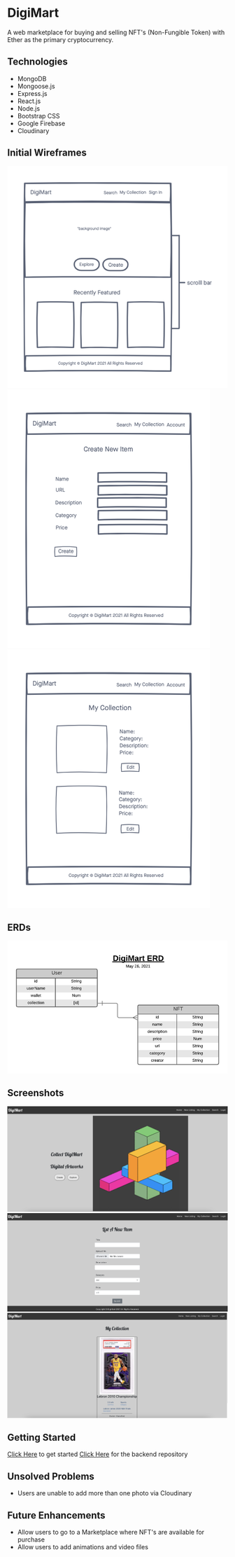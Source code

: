 # DigiMart

A web marketplace for buying and selling NFT's (Non-Fungible Token) with Ether as the primary cryptocurrency.

## Technologies
- MongoDB
- Mongoose.js
- Express.js
- React.js
- Node.js
- Bootstrap CSS
- Google Firebase
- Cloudinary

## Initial Wireframes
![wireframe](./public/media/images/DigiMart-homepage.png)
![wireframe](./public/media/images/DigiMart-create.png)
![wireframe](./public/media/images/DigiMart-my-collection.png)

## ERDs
![wireframe](./public/media/images/DigiMart-ERD.png)

## Screenshots
![wireframe](./public/media/images/screenshot-mainpage.png)
![wireframe](./public/media/images/screenshot-formpage.png)
![wireframe](./public/media/images/screenshot-collectionspage.png)

## Getting Started
[Click Here]() to get started
[Click Here](/https://github.com/jchoi192/digimart-backend) for the backend repository

## Unsolved Problems
- Users are unable to add more than one photo via Cloudinary

## Future Enhancements
- Allow users to go to a Marketplace where NFT's are available for purchase
- Allow users to add animations and video files
